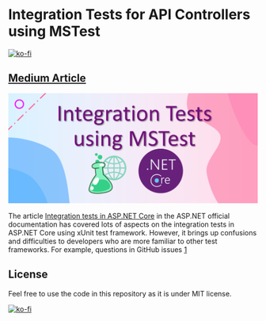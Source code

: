 # Integration Tests for API Controllers using MSTest

[![ko-fi](https://ko-fi.com/img/githubbutton_sm.svg)](https://ko-fi.com/I3I63W4OK)

## [Medium Article](https://codeburst.io/integration-tests-for-asp-net-core-web-apis-using-mstest-f4e222a3bc8a)

![integration-tests](./integration-tests.png)

The article [Integration tests in ASP.NET Core](https://docs.microsoft.com/en-us/aspnet/core/test/integration-tests) in the ASP.NET official documentation has covered lots of aspects on the integration tests in ASP.NET Core using xUnit test framework. However, it brings up confusions and difficulties to developers who are more familiar to other test frameworks. For example, questions in GitHub issues [1](https://github.com/dotnet/AspNetCore.Docs/issues/7749)

## License

Feel free to use the code in this repository as it is under MIT license.

[![ko-fi](https://ko-fi.com/img/githubbutton_sm.svg)](https://ko-fi.com/I3I63W4OK)
